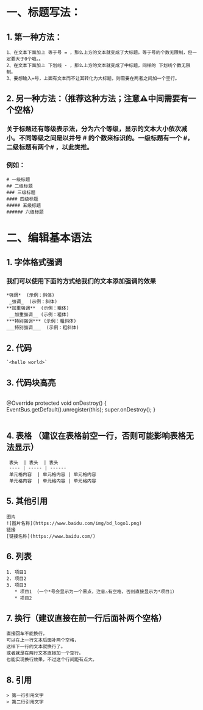 
# 一、标题写法：
## 1. 第一种方法：
```
1、在文本下面加上 等于号 = ，那么上方的文本就变成了大标题。等于号的个数无限制，但一定要大于0个哦。。
2、在文本下面加上 下划线 - ，那么上方的文本就变成了中标题，同样的 下划线个数无限制。
3、要想输入=号，上面有文本而不让其转化为大标题，则需要在两者之间加一个空行。
```

## 2. 另一种方法：（推荐这种方法；注意⚠️中间需要有一个空格）
### 关于标题还有等级表示法，分为六个等级，显示的文本大小依次减小。不同等级之间是以井号  #  的个数来标识的。一级标题有一个 #，二级标题有两个# ，以此类推。
### 例如：
```
# 一级标题  
## 二级标题  
### 三级标题  
#### 四级标题  
##### 五级标题  
###### 六级标题 
```

# 二、编辑基本语法  
## 1. 字体格式强调
 ### 我们可以使用下面的方式给我们的文本添加强调的效果
```
*强调*  (示例：斜体)  
 _强调_  (示例：斜体)  
**加重强调**  (示例：粗体)  
 __加重强调__ (示例：粗体)  
***特别强调*** (示例：粗斜体)  
___特别强调___  (示例：粗斜体)
```

## 2. 代码  
```
`<hello world>`  
```

## 3. 代码块高亮 
```
 ```
 @Override
 protected void onDestroy() {
    EventBus.getDefault().unregister(this);
    super.onDestroy();
 }
 ```
```

## 4. 表格 （建议在表格前空一行，否则可能影响表格无法显示）
```
 表头  | 表头  | 表头
 ---- | ----- | ------  
 单元格内容  | 单元格内容 | 单元格内容 
 单元格内容  | 单元格内容 | 单元格内容  
```

## 5. 其他引用
```
图片  
![图片名称](https://www.baidu.com/img/bd_logo1.png)  
链接  
[链接名称](https://www.baidu.com/)   
```

## 6. 列表 
```
1. 项目1  
2. 项目2  
3. 项目3  
   * 项目1 （一个*号会显示为一个黑点，注意⚠️有空格，否则直接显示为*项目1） 
   * 项目2   
```

## 7. 换行（建议直接在前一行后面补两个空格）
```
直接回车不能换行，  
可以在上一行文本后面补两个空格，  
这样下一行的文本就换行了。
或者就是在两行文本直接加一个空行。
也能实现换行效果，不过这个行间距有点大。  
```

## 8. 引用
```
> 第一行引用文字  
> 第二行引用文字 
```


